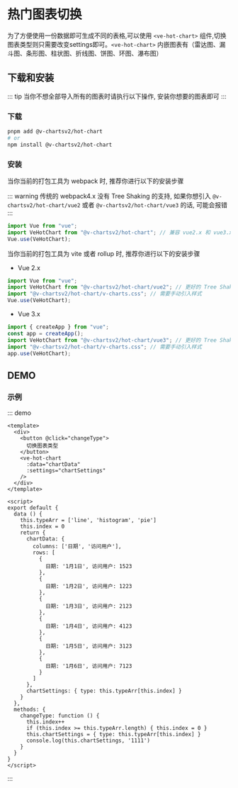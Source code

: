 # 热门图表切换

为了方便使用一份数据即可生成不同的表格,可以使用 `<ve-hot-chart>` 组件,切换图表类型则只需要改变settings即可。`<ve-hot-chart>` 内嵌图表有（雷达图、漏斗图、条形图、柱状图、折线图、饼图、环图、瀑布图）

## 下载和安装

::: tip 
当你不想全部导入所有的图表时请执行以下操作, 安装你想要的图表即可 
:::

### 下载

```bash
pnpm add @v-chartsv2/hot-chart
# or
npm install @v-chartsv2/hot-chart
```

### 安装

当你当前的打包工具为 webpack 时, 推荐你进行以下的安装步骤

::: warning
传统的 webpack4.x 没有 Tree Shaking 的支持, 如果你想引入 `@v-chartsv2/hot-chart/vue2` 或者 `@v-chartsv2/hot-chart/vue3` 的话, 可能会报错
:::

```javascript
import Vue from "vue";
import VeHotChart from "@v-chartsv2/hot-chart"; // 兼容 vue2.x 和 vue3.x 的支持, 将会自动加载支持 vue2.x 的支持包或者支持 vue3.x 的支持包
Vue.use(VeHotChart);
```

当你当前的打包工具为 vite 或者 rollup 时, 推荐你进行以下的安装步骤

- Vue 2.x

```javascript
import Vue from "vue";
import VeHotChart from "@v-chartsv2/hot-chart/vue2"; // 更好的 Tree Shaking 推荐引入 vue2.x 的专属支持包
import "@v-chartsv2/hot-chart/v-charts.css"; // 需要手动引入样式
Vue.use(VeHotChart);
```

- Vue 3.x

```javascript
import { createApp } from "vue";
const app = createApp();
import VeHotChart from "@v-chartsv2/hot-chart/vue3"; // 更好的 Tree Shaking 推荐引入 vue3.x 的专属支持包
import "@v-chartsv2/hot-chart/v-charts.css"; // 需要手动引入样式
app.use(VeHotChart);
```

## DEMO

### 示例

::: demo

```vue
<template>
  <div>
    <button @click="changeType">
      切换图表类型
    </button>
    <ve-hot-chart
      :data="chartData"
      :settings="chartSettings"
    />
  </div>
</template>

<script>
export default {
  data () {
    this.typeArr = ['line', 'histogram', 'pie']
    this.index = 0
    return {
      chartData: {
        columns: ['日期', '访问用户'],
        rows: [
          {
            日期: '1月1日', 访问用户: 1523
          },
          {
            日期: '1月2日', 访问用户: 1223
          },
          {
            日期: '1月3日', 访问用户: 2123
          },
          {
            日期: '1月4日', 访问用户: 4123
          },
          {
            日期: '1月5日', 访问用户: 3123
          },
          {
            日期: '1月6日', 访问用户: 7123
          }
        ]
      },
      chartSettings: { type: this.typeArr[this.index] }
    }
  },
  methods: {
    changeType: function () {
      this.index++
      if (this.index >= this.typeArr.length) { this.index = 0 }
      this.chartSettings = { type: this.typeArr[this.index] }
      console.log(this.chartSettings, '1111')
    }
  }
}
</script>
```

:::
